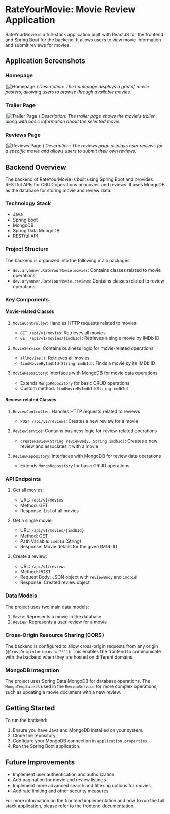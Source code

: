 # RateYourMovie: Movie Review Application

RateYourMovie is a full-stack application built with ReactJS for the frontend and Spring Boot for the backend. It allows users to view movie information and submit reviews for movies.

## Application Screenshots

### Homepage
(![Homepage](https://github.com/user-attachments/assets/c02802b7-69f9-40e2-b15b-f7a5c0f8b721)
)
*Description: The homepage displays a grid of movie posters, allowing users to browse through available movies.*

### Trailer Page
(![Trailer Page](https://github.com/user-attachments/assets/91f995f2-bc76-4f1b-9003-a68cdf635a18)
)
*Description: The trailer page shows the movie's trailer along with basic information about the selected movie.*

### Reviews Page
(![Reviews Page](https://github.com/user-attachments/assets/3d6f3969-4607-4587-9197-e3211c4ff706)
)
*Description: The reviews page displays user reviews for a specific movie and allows users to submit their own reviews.*


## Backend Overview

The backend of RateYourMovie is built using Spring Boot and provides RESTful APIs for CRUD operations on movies and reviews. It uses MongoDB as the database for storing movie and review data.

### Technology Stack

- Java
- Spring Boot
- MongoDB
- Spring Data MongoDB
- RESTful API

### Project Structure

The backend is organized into the following main packages:

- `dev.aryannvr.RateYourMovie.movies`: Contains classes related to movie operations
- `dev.aryannvr.RateYourMovie.reviews`: Contains classes related to review operations

### Key Components

#### Movie-related Classes

1. `MovieController`: Handles HTTP requests related to movies
   - `GET /api/v1/movies`: Retrieves all movies
   - `GET /api/v1/movies/{imdbId}`: Retrieves a single movie by IMDb ID

2. `MovieService`: Contains business logic for movie-related operations
   - `allMovies()`: Retrieves all movies
   - `findMovieByImdbId(String imdbId)`: Finds a movie by its IMDb ID

3. `MovieRepository`: Interfaces with MongoDB for movie data operations
   - Extends `MongoRepository` for basic CRUD operations
   - Custom method: `findMovieByImdbId(String imdbId)`

#### Review-related Classes

1. `ReviewController`: Handles HTTP requests related to reviews
   - `POST /api/v1/reviews`: Creates a new review for a movie

2. `ReviewService`: Contains business logic for review-related operations
   - `createReview(String reviewBody, String imdbId)`: Creates a new review and associates it with a movie

3. `ReviewRepository`: Interfaces with MongoDB for review data operations
   - Extends `MongoRepository` for basic CRUD operations

### API Endpoints

1. Get all movies:
   - URL: `/api/v1/movies`
   - Method: GET
   - Response: List of all movies

2. Get a single movie:
   - URL: `/api/v1/movies/{imdbId}`
   - Method: GET
   - Path Variable: `imdbId` (String)
   - Response: Movie details for the given IMDb ID

3. Create a review:
   - URL: `/api/v1/reviews`
   - Method: POST
   - Request Body: JSON object with `reviewBody` and `imdbId`
   - Response: Created review object

### Data Models

The project uses two main data models:

1. `Movie`: Represents a movie in the database
2. `Review`: Represents a user review for a movie

### Cross-Origin Resource Sharing (CORS)

The backend is configured to allow cross-origin requests from any origin (`@CrossOrigin(origins = "*")`). This enables the frontend to communicate with the backend when they are hosted on different domains.

### MongoDB Integration

The project uses Spring Data MongoDB for database operations. The `MongoTemplate` is used in the `ReviewService` for more complex operations, such as updating a movie document with a new review.

## Getting Started

To run the backend:

1. Ensure you have Java and MongoDB installed on your system.
2. Clone the repository.
3. Configure your MongoDB connection in `application.properties`.
4. Run the Spring Boot application.

## Future Improvements

- Implement user authentication and authorization
- Add pagination for movie and review listings
- Implement more advanced search and filtering options for movies
- Add rate limiting and other security measures

For more information on the frontend implementation and how to run the full stack application, please refer to the frontend documentation.
